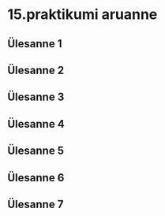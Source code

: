# 15.praktikumi aruanne

## Ülesanne 1

## Ülesanne 2

## Ülesanne 3

## Ülesanne 4

## Ülesanne 5

## Ülesanne 6

## Ülesanne 7
